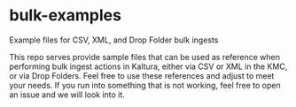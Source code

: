 # bulk-examples
Example files for CSV, XML, and Drop Folder bulk ingests

This repo serves provide sample files that can be used as reference when performing bulk ingest actions in Kaltura, either via CSV or XML in the KMC, or via Drop Folders.  Feel free to use these references and adjust to meet your needs.  If you run into something that is not working, feel free to open an issue and we will look into it.
